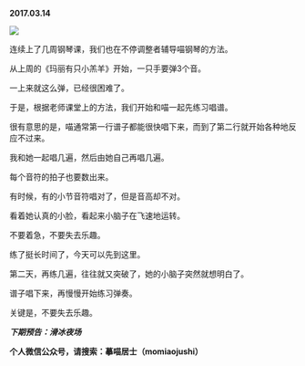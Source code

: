 
          
**2017.03.14**

![](http://wx3.sinaimg.cn/large/627d9660ly1fdly1wun8bj20yg0mzwh0.jpg)


连续上了几周钢琴课，我们也在不停调整者辅导喵钢琴的方法。

从上周的《玛丽有只小羔羊》开始，一只手要弹3个音。

一上来就这么弹，已经很困难了。

于是，根据老师课堂上的方法，我们开始和喵一起先练习唱谱。

很有意思的是，喵通常第一行谱子都能很快唱下来，而到了第二行就开始各种地反应不过来。

我和她一起唱几遍，然后由她自己再唱几遍。

每个音符的拍子也要数出来。

有时候，有的小节音符唱对了，但是音高却不对。

看着她认真的小脸，看起来小脑子在飞速地运转。

不要着急，不要失去乐趣。

练了挺长时间了，今天可以先到这里。

第二天，再练几遍，往往就又突破了，她的小脑子突然就想明白了。

谱子唱下来，再慢慢开始练习弹奏。

关键是，不要失去乐趣。


***下期预告：滑冰夜场***


**个人微信公众号，请搜索：摹喵居士（momiaojushi）**

        